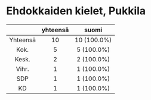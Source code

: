# Ehdokkaiden kielet, Pukkila

| |yhteensä|suomi|
|:---:|:---:|:---:|
|Yhteensä|10|10 (100.0%)|
|Kok.|5|5 (100.0%)|
|Kesk.|2|2 (100.0%)|
|Vihr.|1|1 (100.0%)|
|SDP|1|1 (100.0%)|
|KD|1|1 (100.0%)|

